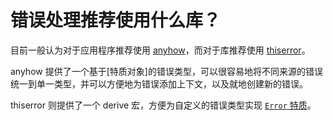 # 错误处理推荐使用什么库？

目前一般认为对于应用程序推荐使用 [anyhow]，而对于库推荐使用 [thiserror]。

anyhow 提供了一个基于[特质对象]的错误类型，可以很容易地将不同来源的错误统一到单一类型，并可以方便地为错误添加上下文，以及就地创建新的错误。

thiserror 则提供了一个 derive 宏，方便为自定义的错误类型实现 [`Error` 特质][error-trait]。


[anyhow]: https://crates.io/crates/anyhow
[thiserror]: https://crates.io/crates/thiserror
[error-trait]: https://doc.rust-lang.org/std/error/trait.Error.html
